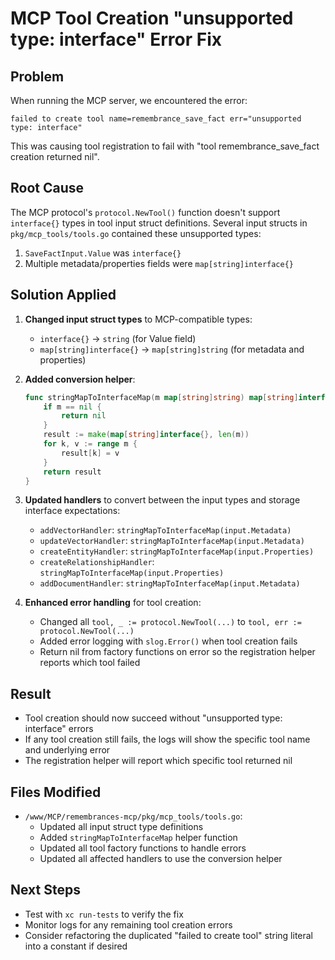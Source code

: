 # MCP Tool Creation "unsupported type: interface" Error Fix

## Problem
When running the MCP server, we encountered the error:
```
failed to create tool name=remembrance_save_fact err="unsupported type: interface"
```

This was causing tool registration to fail with "tool remembrance_save_fact creation returned nil".

## Root Cause
The MCP protocol's `protocol.NewTool()` function doesn't support `interface{}` types in tool input struct definitions. Several input structs in `pkg/mcp_tools/tools.go` contained these unsupported types:

1. `SaveFactInput.Value` was `interface{}`
2. Multiple metadata/properties fields were `map[string]interface{}`

## Solution Applied
1. **Changed input struct types** to MCP-compatible types:
   - `interface{}` → `string` (for Value field)
   - `map[string]interface{}` → `map[string]string` (for metadata and properties)

2. **Added conversion helper**:
   ```go
   func stringMapToInterfaceMap(m map[string]string) map[string]interface{} {
       if m == nil {
           return nil
       }
       result := make(map[string]interface{}, len(m))
       for k, v := range m {
           result[k] = v
       }
       return result
   }
   ```

3. **Updated handlers** to convert between the input types and storage interface expectations:
   - `addVectorHandler`: `stringMapToInterfaceMap(input.Metadata)`
   - `updateVectorHandler`: `stringMapToInterfaceMap(input.Metadata)`
   - `createEntityHandler`: `stringMapToInterfaceMap(input.Properties)`
   - `createRelationshipHandler`: `stringMapToInterfaceMap(input.Properties)`
   - `addDocumentHandler`: `stringMapToInterfaceMap(input.Metadata)`

4. **Enhanced error handling** for tool creation:
   - Changed all `tool, _ := protocol.NewTool(...)` to `tool, err := protocol.NewTool(...)`
   - Added error logging with `slog.Error()` when tool creation fails
   - Return nil from factory functions on error so the registration helper reports which tool failed

## Result
- Tool creation should now succeed without "unsupported type: interface" errors
- If any tool creation still fails, the logs will show the specific tool name and underlying error
- The registration helper will report which specific tool returned nil

## Files Modified
- `/www/MCP/remembrances-mcp/pkg/mcp_tools/tools.go`:
  - Updated all input struct type definitions
  - Added `stringMapToInterfaceMap` helper function
  - Updated all tool factory functions to handle errors
  - Updated all affected handlers to use the conversion helper

## Next Steps
- Test with `xc run-tests` to verify the fix
- Monitor logs for any remaining tool creation errors
- Consider refactoring the duplicated "failed to create tool" string literal into a constant if desired